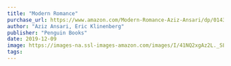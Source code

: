 ```yaml
---
title: "Modern Romance"
purchase_url: https://www.amazon.com/Modern-Romance-Aziz-Ansari/dp/0143109251?SubscriptionId=AKIAIVZLK2PABGQI2KAQ&tag=everrail-20&linkCode=xm2&camp=2025&creative=165953&creativeASIN=0143109251
author: "Aziz Ansari, Eric Klinenberg"
publisher: "Penguin Books"
date: 2019-12-09
image: https://images-na.ssl-images-amazon.com/images/I/41NQ2xgAz2L._SL75_.jpg
tags:
---
```


